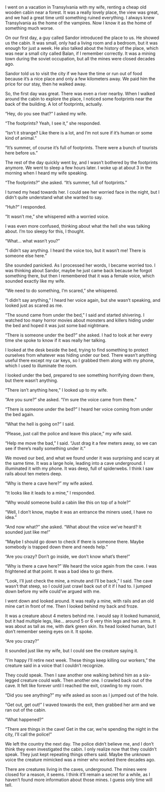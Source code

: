 I went on a vacation in Transylvania with my wife, renting a cheap old wooden cabin near a forest. It was a really lovely place, the view was great, and we had a great time until something ruined everything. I always knew Transylvania as the home of the vampires. Now I know it as the home of something much worse. 

On our first day, a guy called Sandor introduced the place to us. He showed us the cabin. It was small, only had a living room and a bedroom, but it was enough for just a week. He also talked about the history of the place, which was near a small city called Balan, if I remember correctly. It was a mining town during the soviet occupation, but all the mines were closed decades ago. 

Sandor told us to visit the city if we have the time or run out of food because it’s a nice place and only a few kilometers away. We paid him the price for our stay, then he walked away. 

So, the first day was great. There was even a river nearby. When I walked around the cabin to explore the place, I noticed some footprints near the back of the building. A lot of footprints, actually.  

“Hey, do you see that?” I asked my wife. 

“The footprints? Yeah, I see it,” she responded.

“Isn’t it strange? Like there is a lot, and I’m not sure if it’s human or some kind of animal.”

“It’s summer, of course it’s full of footprints. There were a bunch of tourists here before us.”

The rest of the day quickly went by, and I wasn’t bothered by the footprints anymore. We went to sleep a few hours later. I woke up at about 3 in the morning when I heard my wife speaking. 

“The footprints?” she asked. “It’s summer, full of footprints.”

I turned my head towards her. I could see her worried face in the night, but I didn’t quite understand what she wanted to say. 

“Huh?” I responded. 

“It wasn’t me,” she whispered with a worried voice. 

I was even more confused, thinking about what the hell she was talking about. I’m too sleepy for this, I thought. 

“What… what wasn’t you?”

“I didn’t say anything. I heard the voice too, but it wasn’t me! There is someone else here.”

She sounded panicked. As I processed her words, I became worried too. I was thinking about Sandor, maybe he just came back because he forgot something there, but then I remembered that it was a female voice, which sounded exactly like my wife. 

“We need to do something, I’m scared,” she whispered.

“I didn’t say anything,” I heard her voice again, but she wasn’t speaking, and looked just as scared as me. 

“The sound came from under the bed,” I said and started shivering. I watched too many horror movies about monsters and killers hiding under the bed and hoped it was just some bad nightmare. 

“There is someone under the bed?” she asked. I had to look at her every time she spoke to know if it was really her talking. 

I looked at the desk beside the bed, trying to find something to protect ourselves from whatever was hiding under our bed. There wasn’t anything useful there except my car keys, so I grabbed them along with my phone, which I used to illuminate the room.

I looked under the bed, prepared to see something horrifying down there, but there wasn’t anything. 

“There isn’t anything here,” I looked up to my wife. 

“Are you sure?” she asked. “I’m sure the voice came from there.”

“There is someone under the bed?” I heard her voice coming from under the bed again. 

“What the hell is going on?” I said. 

“Please, just call the police and leave this place,” my wife said. 

“Help me move the bad,” I said. “Just drag it a few meters away, so we can see if there’s really something under it.” 

We moved our bed, and what we found under it was surprising and scary at the same time. It was a large hole, leading into a cave underground. I illuminated it with my phone. It was deep, full of spiderwebs. I think I saw rails about ten meters deep. 

“Why is there a cave here?” my wife asked. 

“It looks like it leads to a mine,” I responded.

“Why would someone build a cabin like this on top of a hole?”

“Well, I don’t know, maybe it was an entrance the miners used, I have no idea.”

“And now what?” she asked. “What about the voice we’ve heard? It sounded just like me!”

“Maybe I should go down to check if there is someone there. Maybe somebody is trapped down there and needs help.”

“Are you crazy? Don’t go inside, we don’t know what’s there!” 

“Why is there a cave here?” We heard the voice again from the cave. I was frightened at that point. It was a bad idea to go there.

“Look, I’ll just check the mine, a minute and I’ll be back,” I said. The cave wasn’t that steep, so I could just crawl back out of it if I had to. I jumped down before my wife could’ve argued with me. 

I went down and looked around. It was really a mine, with rails and an old mine cart in front of me. Then I looked behind my back and froze. 

It was a creature about 4 meters behind me. I would say it looked humanoid, but it had multiple legs, like… around 5 or 6 very thin legs and two arms. It was about as tall as me, with dark green skin. Its head looked human, but I don’t remember seeing eyes on it. It spoke.

“Are you crazy?” 

It sounded just like my wife, but I could see the creature saying it.

“I’m happy I’ll retire next week. These things keep killing our workers,” the creature said in a voice that I couldn’t recognize. 

They could speak. Then I saw another one walking behind him as a six-legged creature could walk. Then another one. I crawled back out of the cave. It felt like forever until I reached the exit, crawling to my room. 

“Did you see anything?” my wife asked as soon as I jumped out of the hole. 

“Get out, get out!” I waved towards the exit, then grabbed her arm and we ran out of the cabin.

“What happened?”

“There are things in the cave! Get in the car, we’re spending the night in the city, I’ll call the police!”

We left the country the next day. The police didn’t believe me, and I don’t think they even investigated the cabin. I only realize now that they couldn’t speak. They just kept repeating things others said. Maybe the unknown voice the creature mimicked was a miner who worked there decades ago. 

There are creatures living in the caves, underground. The mines were closed for a reason, it seems. I think it’ll remain a secret for a while, as I haven’t found more information about those mines. I guess only time will tell.